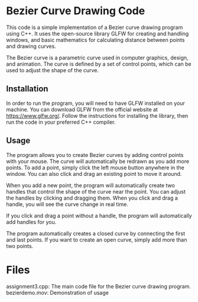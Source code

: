 # Bezier Curve Drawing Code
This code is a simple implementation of a Bezier curve drawing program using C++. It uses the open-source library GLFW for creating and handling windows, and basic mathematics for calculating distance between points and drawing curves.

The Bezier curve is a parametric curve used in computer graphics, design, and animation. The curve is defined by a set of control points, which can be used to adjust the shape of the curve.

## Installation
In order to run the program, you will need to have GLFW installed on your machine. You can download GLFW from the official website at https://www.glfw.org/. Follow the instructions for installing the library, then run the code in your preferred C++ compiler.

## Usage
The program allows you to create Bezier curves by adding control points with your mouse. The curve will automatically be redrawn as you add more points. To add a point, simply click the left mouse button anywhere in the window. You can also click and drag an existing point to move it around.

When you add a new point, the program will automatically create two handles that control the shape of the curve near the point. You can adjust the handles by clicking and dragging them. When you click and drag a handle, you will see the curve change in real time.

If you click and drag a point without a handle, the program will automatically add handles for you.

The program automatically creates a closed curve by connecting the first and last points. If you want to create an open curve, simply add more than two points.

# Files
assignment3.cpp: The main code file for the Bezier curve drawing program.
bezierdemo.mov: Demonstration of usage

